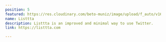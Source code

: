 ```yaml
---
position: 5
featured: https://res.cloudinary.com/beto-muniz/image/upload/f_auto/v1615491746/XsU9i0XW_400x400_klqtxf.png
name: Listtta
description: Listtta is an improved and minimal way to use Twitter.
link: https://listtta.com

---
```

